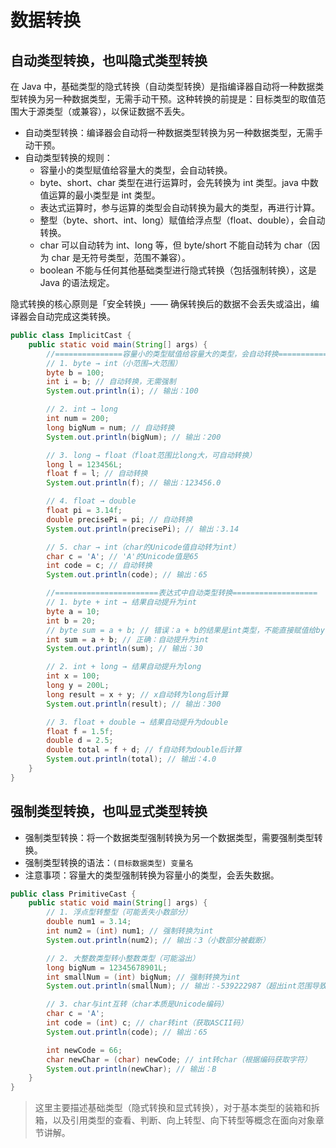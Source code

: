# 数据转换

## 自动类型转换，也叫隐式类型转换

在 Java 中，基础类型的隐式转换（自动类型转换）是指编译器自动将一种数据类型转换为另一种数据类型，无需手动干预。这种转换的前提是：目标类型的取值范围大于源类型（或兼容），以保证数据不丢失。

- 自动类型转换：编译器会自动将一种数据类型转换为另一种数据类型，无需手动干预。
- 自动类型转换的规则：
  - 容量小的类型赋值给容量大的类型，会自动转换。
  - byte、short、char 类型在进行运算时，会先转换为 int 类型。java 中数值运算的最小类型是 int 类型。
  - 表达式运算时，参与运算的类型会自动转换为最大的类型，再进行计算。
  - 整型（byte、short、int、long）赋值给浮点型（float、double），会自动转换。
  - char 可以自动转为 int、long 等，但 byte/short 不能自动转为 char（因为 char 是无符号类型，范围不兼容）。
  - boolean 不能与任何其他基础类型进行隐式转换（包括强制转换），这是 Java 的语法规定。

隐式转换的核心原则是「安全转换」—— 确保转换后的数据不会丢失或溢出，编译器会自动完成这类转换。

```java
public class ImplicitCast {
    public static void main(String[] args) {
        //===============容量小的类型赋值给容量大的类型，会自动转换===============
        // 1. byte → int（小范围→大范围）
        byte b = 100;
        int i = b; // 自动转换，无需强制
        System.out.println(i); // 输出：100

        // 2. int → long
        int num = 200;
        long bigNum = num; // 自动转换
        System.out.println(bigNum); // 输出：200

        // 3. long → float（float范围比long大，可自动转换）
        long l = 123456L;
        float f = l; // 自动转换
        System.out.println(f); // 输出：123456.0

        // 4. float → double
        float pi = 3.14f;
        double precisePi = pi; // 自动转换
        System.out.println(precisePi); // 输出：3.14

        // 5. char → int（char的Unicode值自动转为int）
        char c = 'A'; // 'A'的Unicode值是65
        int code = c; // 自动转换
        System.out.println(code); // 输出：65

        //=======================表达式中自动类型转换===================
        // 1. byte + int → 结果自动提升为int
        byte a = 10;
        int b = 20;
        // byte sum = a + b; // 错误：a + b的结果是int类型，不能直接赋值给byte
        int sum = a + b; // 正确：自动提升为int
        System.out.println(sum); // 输出：30

        // 2. int + long → 结果自动提升为long
        int x = 100;
        long y = 200L;
        long result = x + y; // x自动转为long后计算
        System.out.println(result); // 输出：300

        // 3. float + double → 结果自动提升为double
        float f = 1.5f;
        double d = 2.5;
        double total = f + d; // f自动转为double后计算
        System.out.println(total); // 输出：4.0
    }
}
```

## 强制类型转换，也叫显式类型转换

- 强制类型转换：将一个数据类型强制转换为另一个数据类型，需要强制类型转换。
- 强制类型转换的语法：`(目标数据类型) 变量名`
- 注意事项：容量大的类型强制转换为容量小的类型，会丢失数据。

```java
public class PrimitiveCast {
    public static void main(String[] args) {
        // 1. 浮点型转整型（可能丢失小数部分）
        double num1 = 3.14;
        int num2 = (int) num1; // 强制转换为int
        System.out.println(num2); // 输出：3（小数部分被截断）

        // 2. 大整数类型转小整数类型（可能溢出）
        long bigNum = 12345678901L;
        int smallNum = (int) bigNum; // 强制转换为int
        System.out.println(smallNum); // 输出：-539222987（超出int范围导致溢出）

        // 3. char与int互转（char本质是Unicode编码）
        char c = 'A';
        int code = (int) c; // char转int（获取ASCII码）
        System.out.println(code); // 输出：65

        int newCode = 66;
        char newChar = (char) newCode; // int转char（根据编码获取字符）
        System.out.println(newChar); // 输出：B
    }
}
```

> 这里主要描述基础类型（隐式转换和显式转换），对于基本类型的装箱和拆箱，以及引用类型的查看、判断、向上转型、向下转型等概念在面向对象章节讲解。
